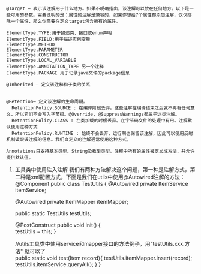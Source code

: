 
```
@Target – 表示该注解用于什么地方。如果不明确指出，该注解可以放在任何地方。以下是一些可用的参数。需要说明的是：属性的注解是兼容的，如果你想给7个属性都添加注解，仅仅排除一个属性，那么你需要在定义target包含所有的属性。

ElementType.TYPE:用于描述类、接口或enum声明
ElementType.FIELD:用于描述实例变量
ElementType.METHOD
ElementType.PARAMETER
ElementType.CONSTRUCTOR
ElementType.LOCAL_VARIABLE
ElementType.ANNOTATION_TYPE 另一个注释
ElementType.PACKAGE 用于记录java文件的package信息

@Inherited – 定义该注释和子类的关系


@Retention– 定义该注解的生命周期。
  RetentionPolicy.SOURCE : 在编译阶段丢弃。这些注解在编译结束之后就不再有任何意义，所以它们不会写入字节码。@Override, @SuppressWarnings都属于这类注解。
  RetentionPolicy.CLASS : 在类加载的时候丢弃。在字节码文件的处理中有用。注解默认使用这种方式
  RetentionPolicy.RUNTIME : 始终不会丢弃，运行期也保留该注解，因此可以使用反射机制读取该注解的信息。我们自定义的注解通常使用这种方式。

Annotations只支持基本类型、String及枚举类型。注释中所有的属性被定义成方法，并允许提供默认值。
```



1. 工具类中使用注入注解
我们有两种方法解决这个问题，第一种是注解方式，第二种是xml配置方式，下面是我们在utils中使用@Autowired注解的方法：
@Component 
public class TestUtils {
    @Autowired
    private ItemService itemService;
    
    @Autowired
    private ItemMapper itemMapper;
    
    public static TestUtils testUtils;
    
    @PostConstruct
    public void init() {    
        testUtils = this;
    } 
    
    //utils工具类中使用service和mapper接口的方法例子，用"testUtils.xxx.方法" 就可以了      
    public static void test(Item record){
        testUtils.itemMapper.insert(record);
        testUtils.itemService.queryAll();
    }
}
